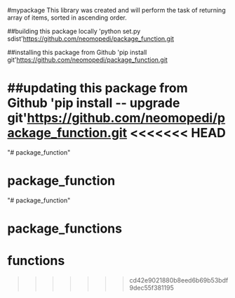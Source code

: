 #mypackage
This library was created and will perform the task of returning array of items, sorted in ascending order.

##building this package locally
'python set.py sdist'https://github.com/neomopedi/package_function.git

##installing this package from Github
'pip install git'https://github.com/neomopedi/package_function.git

##updating this package from Github
'pip install -- upgrade  git'https://github.com/neomopedi/package_function.git
<<<<<<< HEAD
=======
"# package_function" 
# package_function
"# package_function" 
# package_functions
# functions
>>>>>>> cd42e9021880b8eed6b69b53bdf9dec55f381195
